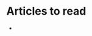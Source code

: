 # Articles to read

- [](https://dev.to/cenacr007_harsh/introduction-to-react-js-and-the-required-javascript-5coh)
